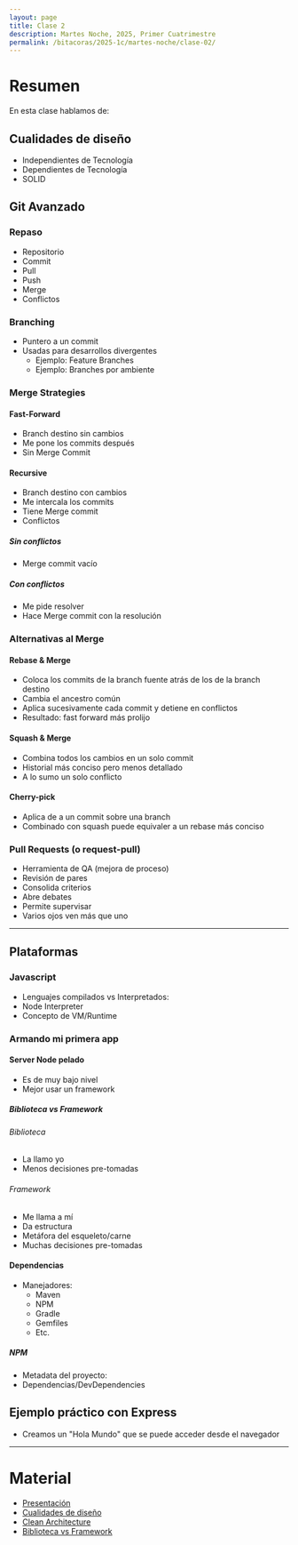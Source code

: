 ```yaml
---
layout: page
title: Clase 2
description: Martes Noche, 2025, Primer Cuatrimestre
permalink: /bitacoras/2025-1c/martes-noche/clase-02/
---
```


# Resumen

En esta clase hablamos de:


## Cualidades de diseño
- Independientes de Tecnología  
- Dependientes de Tecnología  
- SOLID

## Git Avanzado

### Repaso
- Repositorio  
- Commit  
- Pull  
- Push  
- Merge  
- Conflictos

### Branching
- Puntero a un commit  
- Usadas para desarrollos divergentes  
  - Ejemplo: Feature Branches  
  - Ejemplo: Branches por ambiente

### Merge Strategies

#### Fast-Forward
- Branch destino sin cambios  
- Me pone los commits después  
- Sin Merge Commit

#### Recursive
- Branch destino con cambios  
- Me intercala los commits  
- Tiene Merge commit  
- Conflictos

##### Sin conflictos
- Merge commit vacío

##### Con conflictos
- Me pide resolver  
- Hace Merge commit con la resolución

### Alternativas al Merge

#### Rebase & Merge
- Coloca los commits de la branch fuente atrás de los de la branch destino  
- Cambia el ancestro común  
- Aplica sucesivamente cada commit y detiene en conflictos  
- Resultado: fast forward más prolijo

#### Squash & Merge
- Combina todos los cambios en un solo commit  
- Historial más conciso pero menos detallado  
- A lo sumo un solo conflicto

#### Cherry-pick
- Aplica de a un commit sobre una branch  
- Combinado con squash puede equivaler a un rebase más conciso

### Pull Requests (o request-pull)
- Herramienta de QA (mejora de proceso)  
- Revisión de pares  
- Consolida criterios  
- Abre debates  
- Permite supervisar  
- Varios ojos ven más que uno

---

## Plataformas

### Javascript
- Lenguajes compilados vs Interpretados:
- Node Interpreter  
- Concepto de VM/Runtime

### Armando mi primera app

#### Server Node pelado
- Es de muy bajo nivel
- Mejor usar un framework

##### Biblioteca vs Framework

###### Biblioteca
- La llamo yo  
- Menos decisiones pre-tomadas

###### Framework
- Me llama a mí  
- Da estructura  
- Metáfora del esqueleto/carne  
- Muchas decisiones pre-tomadas

#### Dependencias
- Manejadores:
  - Maven  
  - NPM  
  - Gradle  
  - Gemfiles
  - Etc.

##### NPM
- Metadata del proyecto:  
- Dependencias/DevDependencies

## Ejemplo práctico con Express
- Creamos un "Hola Mundo" que se puede acceder desde el navegador

--- 

# Material

* [Presentación](https://fabiofumarola.github.io/nosql/readingMaterial/Evans03.pdf)
* [Cualidades de diseño](https://docs.google.com/document/d/14HdvHvS33WqYb6Ak0BGa0IeCTbzeCRSDKs-1Ot-qLDw/edit?tab=t.0)
* [Clean Architecture](https://github.com/GunterMueller/Books-3/blob/master/Clean%20Architecture%20A%20Craftsman%20Guide%20to%20Software%20Structure%20and%20Design.pdf)
* [Biblioteca vs Framework](https://docs.google.com/document/d/1D_MCoh4J8kL1MAKNlbDgAMu2nYxri-81nZBYOPFWnO0/edit?tab=t.0#heading=h.6ab0fffv8tld)

